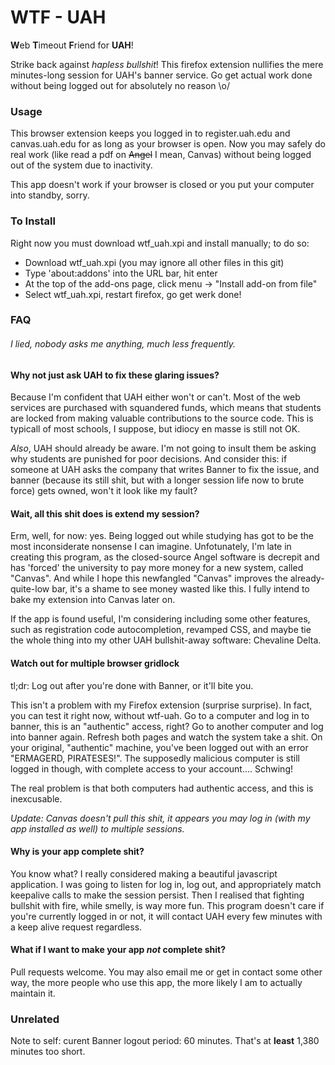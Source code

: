 WTF - UAH
=======

**W**eb **T**imeout **F**riend for **UAH**!

Strike back against *hapless bullshit*! This firefox extension nullifies the mere minutes-long session for UAH's banner service. Go get actual work done without being logged out for absolutely no reason \o/

### Usage

This browser extension keeps you logged in to register.uah.edu and canvas.uah.edu for as long as your browser is open. Now you may safely do real work (like read a pdf on ~~Angel~~ I mean, Canvas) without being logged out of the system due to inactivity.

This app doesn't work if your browser is closed or you put your computer into standby, sorry.

### To Install

Right now you must download wtf_uah.xpi and install manually; to do so:

* Download wtf_uah.xpi (you may ignore all other files in this git)
* Type 'about:addons' into the URL bar, hit enter
* At the top of the add-ons page, click menu -> "Install add-on from file"
* Select wtf_uah.xpi, restart firefox, go get werk done!

### FAQ

###### I lied, nobody asks me anything, much less *frequently*.

#### Why not just ask UAH to fix these glaring issues?

Because I'm confident that UAH either won't or can't. Most of the web services are purchased with squandered funds, which means that students are locked from making valuable contributions to the source code. This is typicall of most schools, I suppose, but idiocy en masse is still not OK.

*Also*, UAH should already be aware. I'm not going to insult them be asking why students are punished for poor decisions. And consider this: if someone at UAH asks the company that writes Banner to fix the issue, and banner (because its still shit, but with a longer session life now to brute force) gets owned, won't it look like my fault?

#### Wait, all this shit does is extend my session?

Erm, well, for now: yes. Being logged out while studying has got to be the most inconsiderate nonsense I can imagine. Unfotunately, I'm late in creating this program, as the closed-source Angel software is decrepit and has 'forced' the university to pay more money for a new system, called "Canvas". And while I hope this newfangled "Canvas" improves the already-quite-low bar, it's a shame to see money wasted like this. I fully intend to bake my extension into Canvas later on.

If the app is found useful, I'm considering including some other features, such as registration code autocompletion, revamped CSS, and maybe tie the whole thing into my other UAH bullshit-away software: Chevaline Delta.

#### Watch out for multiple browser gridlock

tl;dr: Log out after you're done with Banner, or it'll bite you.

This isn't a problem with my Firefox extension (surprise surprise). In fact, you can test it right now, without wtf-uah. Go to a computer and log in to banner, this is an "authentic" access, right? Go to another computer and log into banner again. Refresh both pages and watch the system take a shit. On your original, "authentic" machine, you've been logged out with an error "ERMAGERD, PIRATESES!". The supposedly malicious computer is still logged in though, with complete access to your account.... Schwing!

The real problem is that both computers had authentic access, and this is inexcusable.

*Update: Canvas doesn't pull this shit, it appears you may log in (with my app installed as well) to multiple sessions.*

#### Why is your app complete shit?

You know what? I really considered making a beautiful javascript application. I was going to listen for log in, log out, and appropriately match keepalive calls to make the session persist. Then I realised that fighting bullshit with fire, while smelly, is way more fun. This program doesn't care if you're currently logged in or not, it will contact UAH every few minutes with a keep alive request regardless.

#### What if I want to make your app *not* complete shit?

Pull requests welcome. You may also email me or get in contact some other way, the more people who use this app, the more likely I am to actually maintain it.


### Unrelated

Note to self: curent Banner logout period: 60 minutes. That's at **least** 1,380 minutes too short.








